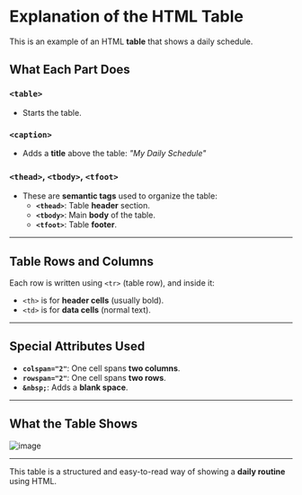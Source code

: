 # Explanation of the HTML Table

This is an example of an HTML **table** that shows a daily schedule.

## What Each Part Does

### `<table>`
- Starts the table.

### `<caption>`
- Adds a **title** above the table: *"My Daily Schedule"*

### `<thead>`, `<tbody>`, `<tfoot>`
- These are **semantic tags** used to organize the table:
  - **`<thead>`**: Table **header** section.
  - **`<tbody>`**: Main **body** of the table.
  - **`<tfoot>`**: Table **footer**.

---

## Table Rows and Columns

Each row is written using `<tr>` (table row), and inside it:

- `<th>` is for **header cells** (usually bold).
- `<td>` is for **data cells** (normal text).

---

## Special Attributes Used

- **`colspan="2"`**: One cell spans **two columns**.
- **`rowspan="2"`**: One cell spans **two rows**.
- **`&nbsp;`**: Adds a **blank space**.

---

## What the Table Shows
![image](https://github.com/user-attachments/assets/4f3c2900-382e-45d2-ba91-6ea22dc51e4a)

---

This table is a structured and easy-to-read way of showing a **daily routine** using HTML.
